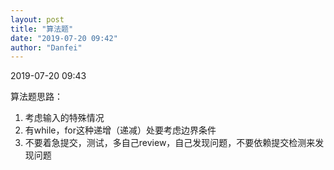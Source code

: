 ```yaml
---
layout: post
title: "算法题"
date: "2019-07-20 09:42"
author: "Danfei"
---
```

2019-07-20 09:43

算法题思路：

1. 考虑输入的特殊情况
2. 有while，for这种递增（递减）处要考虑边界条件
3. 不要着急提交，测试，多自己review，自己发现问题，不要依赖提交检测来发现问题